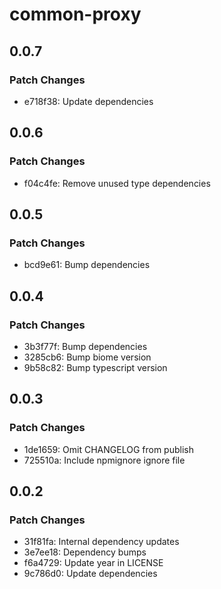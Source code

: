 # common-proxy

## 0.0.7

### Patch Changes

- e718f38: Update dependencies

## 0.0.6

### Patch Changes

- f04c4fe: Remove unused type dependencies

## 0.0.5

### Patch Changes

- bcd9e61: Bump dependencies

## 0.0.4

### Patch Changes

- 3b3f77f: Bump dependencies
- 3285cb6: Bump biome version
- 9b58c82: Bump typescript version

## 0.0.3

### Patch Changes

- 1de1659: Omit CHANGELOG from publish
- 725510a: Include npmignore ignore file

## 0.0.2

### Patch Changes

- 31f81fa: Internal dependency updates
- 3e7ee18: Dependency bumps
- f6a4729: Update year in LICENSE
- 9c786d0: Update dependencies
